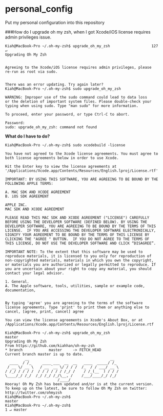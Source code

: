 personal_config
===============

Put my personal configuration into this repository


###How do I upgrade oh my zsh, when I got Xcode/iOS license requires admin privileges issue.

    Kiah@MacBook-Pro ~/.oh-my-zsh$ upgrade_oh_my_zsh                   127 ↵
    Upgrading Oh My Zsh


    Agreeing to the Xcode/iOS license requires admin privileges, please re-run as root via sudo.


    There was an error updating. Try again later?
    Kiah@MacBook-Pro ~/.oh-my-zsh$ sudo upgrade_oh_my_zsh

    WARNING: Improper use of the sudo command could lead to data loss
    or the deletion of important system files. Please double-check your
    typing when using sudo. Type "man sudo" for more information.

    To proceed, enter your password, or type Ctrl-C to abort.

    Password:
    sudo: upgrade_oh_my_zsh: command not found


**What do I have to do?**

    Kiah@MacBook-Pro ~/.oh-my-zsh$ sudo xcodebuild -license
    
    You have not agreed to the Xcode license agreements. You must agree to both license agreements below in order to use Xcode.

    Hit the Enter key to view the license agreements at '/Applications/Xcode.app/Contents/Resources/English.lproj/License.rtf'

    IMPORTANT: BY USING THIS SOFTWARE, YOU ARE AGREEING TO BE BOUND BY THE FOLLOWING APPLE TERMS:

    A. MAC SDK AND XCODE AGREEMENT
    B. iOS SDK AGREEMENT

    APPLE INC.
    MAC SDK AND XCODE AGREEMENT

    PLEASE READ THIS MAC SDK AND XCODE AGREEMENT ("LICENSE") CAREFULLY BEFORE USING THE DEVELOPER SOFTWARE (DEFINED BELOW). BY USING THE DEVELOPER SOFTWARE, YOU ARE AGREEING TO BE BOUND BY THE TERMS OF THIS LICENSE.  IF YOU ARE ACCESSING THE DEVELOPER SOFTWARE ELECTRONICALLY, SIGNIFY YOUR AGREEMENT TO BE BOUND BY THE TERMS OF THIS LICENSE BY CLICKING THE "AGREE " BUTTON.  IF YOU DO NOT AGREE TO THE TERMS OF THIS LICENSE, DO NOT USE THE DEVELOPER SOFTWARE AND CLICK “DISAGREE”.

    IMPORTANT NOTE: To the extent that this software may be used to reproduce materials, it is licensed to you only for reproduction of non-copyrighted materials, materials in which you own the copyright, or materials you are authorized or legally permitted to reproduce. If you are uncertain about your right to copy any material, you should contact your legal advisor.

    1. General.
    A. The Apple software, tools, utilities, sample or example code, documentation,


    By typing 'agree' you are agreeing to the terms of the software license agreements. Type 'print' to print them or anything else to cancel, [agree, print, cancel] agree

    You can view the license agreements in Xcode's About Box, or at /Applications/Xcode.app/Contents/Resources/English.lproj/License.rtf
    
    Kiah@MacBook-Pro ~/.oh-my-zsh$ upgrade_oh_my_zsh                   master
    Upgrading Oh My Zsh
    From https://github.com/kiahhan/oh-my-zsh
    * branch            master     -> FETCH_HEAD
    Current branch master is up to date.
	         __                                     __
	  ____  / /_     ____ ___  __  __   ____  _____/ /_
	 / __ \/ __ \   / __ `__ \/ / / /  /_  / / ___/ __ \
	/ /_/ / / / /  / / / / / / /_/ /    / /_(__  ) / / /
	\____/_/ /_/  /_/ /_/ /_/\__, /    /___/____/_/ /_/
	                        /____/
    Hooray! Oh My Zsh has been updated and/or is at the current version.
    To keep up on the latest, be sure to follow Oh My Zsh on twitter: http://twitter.com/ohmyzsh
    Kiah@MacBook-Pro ~/.oh-my-zsh$                                                                                           master
    Kiah@MacBook-Pro ~/.oh-my-zsh$                                                       1 ↵ master

